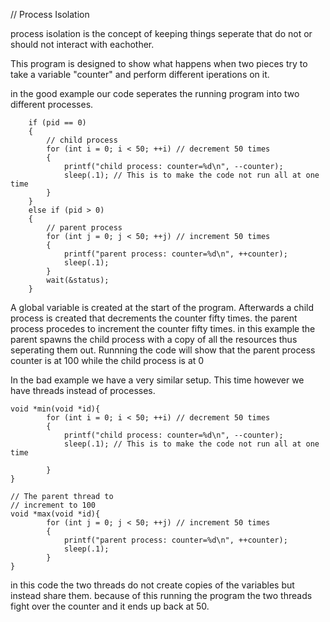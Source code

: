 // Process Isolation

process isolation is the concept of keeping things seperate that do not or should not interact with eachother.

This program is designed to show what happens when two pieces try to take a variable "counter" and perform different iperations on it.

in the good example our code seperates the running program into two different processes.

```
    if (pid == 0)
    {
        // child process
        for (int i = 0; i < 50; ++i) // decrement 50 times 
        {
            printf("child process: counter=%d\n", --counter);
            sleep(.1); // This is to make the code not run all at one time
        }
    }
    else if (pid > 0)
    {
        // parent process
        for (int j = 0; j < 50; ++j) // increment 50 times
        {
            printf("parent process: counter=%d\n", ++counter);
            sleep(.1);
        }
        wait(&status); 
    }
```
A global variable is created at the start of the program. Afterwards a child process is created that decrements the counter fifty times. the parent process procedes to increment the counter fifty times. in this example the parent spawns the child process with a copy of all the resources thus seperating them out. Runnning the code will show that the parent process counter is at 100 while the child process is at 0 

In the bad example we have a very similar setup. This time however we have threads instead of processes.
```
void *min(void *id){
        for (int i = 0; i < 50; ++i) // decrement 50 times 
        {
            printf("child process: counter=%d\n", --counter);
            sleep(.1); // This is to make the code not run all at one time
            
        }
}

// The parent thread to 
// increment to 100 
void *max(void *id){
        for (int j = 0; j < 50; ++j) // increment 50 times
        {
            printf("parent process: counter=%d\n", ++counter);
            sleep(.1);
        }
}
```
in this code the two threads do not create copies of the variables but instead share them. because of this running the program the two threads fight over the counter and it ends up back at 50. 
